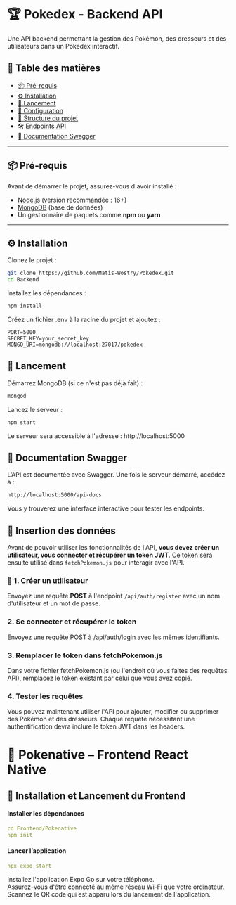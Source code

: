 # 🏆 Pokedex - Backend API

Une API backend permettant la gestion des Pokémon, des dresseurs et des utilisateurs dans un Pokedex interactif.

## 📌 Table des matières
- [📦 Pré-requis](#-pré-requis)
- [⚙️ Installation](#%EF%B8%8F-installation)
- [🚀 Lancement](#-lancement)
- [🔐 Configuration](#-configuration)
- [📁 Structure du projet](#-structure-du-projet)
- [🛠 Endpoints API](#-endpoints-api)
- [📄 Documentation Swagger](#-documentation-swagger)

---

## 📦 Pré-requis

Avant de démarrer le projet, assurez-vous d'avoir installé :

- [Node.js](https://nodejs.org/) (version recommandée : 16+)
- [MongoDB](https://www.mongodb.com/) (base de données)
- Un gestionnaire de paquets comme **npm** ou **yarn**

---

## ⚙️ Installation

Clonez le projet :

```bash
git clone https://github.com/Matis-Wostry/Pokedex.git
cd Backend
```

Installez les dépendances :

```bash
npm install
```

Créez un fichier .env à la racine du projet et ajoutez :

```
PORT=5000
SECRET_KEY=your_secret_key
MONGO_URI=mongodb://localhost:27017/pokedex
```

## 🚀 Lancement
Démarrez MongoDB (si ce n'est pas déjà fait) :
```bash
mongod
```

Lancez le serveur :
```bash
npm start
```

Le serveur sera accessible à l'adresse : http://localhost:5000

## 📄 Documentation Swagger
L’API est documentée avec Swagger. Une fois le serveur démarré, accédez à :

```bash
http://localhost:5000/api-docs
```

Vous y trouverez une interface interactive pour tester les endpoints.

## 📝 Insertion des données

Avant de pouvoir utiliser les fonctionnalités de l'API, **vous devez créer un utilisateur, vous connecter et récupérer un token JWT**. 
Ce token sera ensuite utilisé dans `fetchPokemon.js` pour interagir avec l'API.

### 🔹 1. Créer un utilisateur

Envoyez une requête **POST** à l'endpoint `/api/auth/register` avec un nom d'utilisateur et un mot de passe.

### 2. Se connecter et récupérer le token

Envoyez une requête POST à /api/auth/login avec les mêmes identifiants.

### 3. Remplacer le token dans fetchPokemon.js

Dans votre fichier fetchPokemon.js (ou l'endroit où vous faites des requêtes API), remplacez le token existant par celui que vous avez copié.

### 4. Tester les requêtes
Vous pouvez maintenant utiliser l'API pour ajouter, modifier ou supprimer des Pokémon et des dresseurs. Chaque requête nécessitant une authentification devra inclure le token JWT dans les headers.

# 📱 Pokenative – Frontend React Native

## 🚀 Installation et Lancement du Frontend

#### Installer les dépendances

``` yaml
cd Frontend/Pokenative
npm init
```

#### Lancer l’application

``` yaml
npx expo start
```

Installez l'application Expo Go sur votre téléphone.  
Assurez-vous d'être connecté au même réseau Wi-Fi que votre ordinateur.  
Scannez le QR code qui est apparu lors du lancement de l'application.  